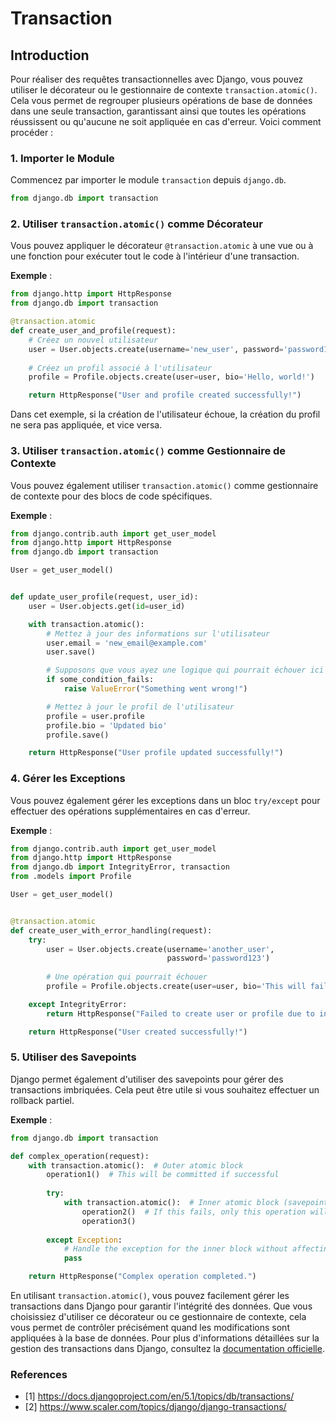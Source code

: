 # Transaction

## Introduction
Pour réaliser des requêtes transactionnelles avec Django,
vous pouvez utiliser le décorateur ou le gestionnaire de contexte
`transaction.atomic()`. Cela vous permet de regrouper plusieurs opérations
de base de données dans une seule transaction, garantissant
ainsi que toutes les opérations réussissent ou qu'aucune ne soit appliquée
en cas d'erreur. Voici comment procéder :


### 1. Importer le Module

Commencez par importer le module `transaction` depuis `django.db`.

```python
from django.db import transaction
```

### 2. Utiliser `transaction.atomic()` comme Décorateur

Vous pouvez appliquer le décorateur `@transaction.atomic`
à une vue ou à une fonction pour exécuter tout le code à l'intérieur
d'une transaction.

**Exemple** :

```python
from django.http import HttpResponse
from django.db import transaction

@transaction.atomic
def create_user_and_profile(request):
    # Créez un nouvel utilisateur
    user = User.objects.create(username='new_user', password='password123')
    
    # Créez un profil associé à l'utilisateur
    profile = Profile.objects.create(user=user, bio='Hello, world!')

    return HttpResponse("User and profile created successfully!")
```

Dans cet exemple, si la création de l'utilisateur échoue, la création
du profil ne sera pas appliquée, et vice versa.

### 3. Utiliser `transaction.atomic()` comme Gestionnaire de Contexte

Vous pouvez également utiliser `transaction.atomic()` comme gestionnaire
de contexte pour des blocs de code spécifiques.

**Exemple** :

```python
from django.contrib.auth import get_user_model
from django.http import HttpResponse
from django.db import transaction

User = get_user_model()


def update_user_profile(request, user_id):
    user = User.objects.get(id=user_id)

    with transaction.atomic():
        # Mettez à jour des informations sur l'utilisateur
        user.email = 'new_email@example.com'
        user.save()

        # Supposons que vous ayez une logique qui pourrait échouer ici
        if some_condition_fails:
            raise ValueError("Something went wrong!")

        # Mettez à jour le profil de l'utilisateur
        profile = user.profile
        profile.bio = 'Updated bio'
        profile.save()

    return HttpResponse("User profile updated successfully!")
```

### 4. Gérer les Exceptions

Vous pouvez également gérer les exceptions dans un bloc `try/except`
pour effectuer des opérations supplémentaires en cas d'erreur.

**Exemple** :

```python
from django.contrib.auth import get_user_model
from django.http import HttpResponse
from django.db import IntegrityError, transaction
from .models import Profile

User = get_user_model()


@transaction.atomic
def create_user_with_error_handling(request):
    try:
        user = User.objects.create(username='another_user',
                                   password='password123')
        
        # Une opération qui pourrait échouer
        profile = Profile.objects.create(user=user, bio='This will fail if username is taken.')

    except IntegrityError:
        return HttpResponse("Failed to create user or profile due to integrity error.")

    return HttpResponse("User created successfully!")
```

### 5. Utiliser des Savepoints

Django permet également d'utiliser des savepoints pour gérer des transactions
imbriquées. Cela peut être utile si vous souhaitez effectuer un rollback
partiel.

**Exemple** :

```python
from django.db import transaction

def complex_operation(request):
    with transaction.atomic():  # Outer atomic block
        operation1()  # This will be committed if successful
        
        try:
            with transaction.atomic():  # Inner atomic block (savepoint)
                operation2()  # If this fails, only this operation will be rolled back
                operation3()
        
        except Exception:
            # Handle the exception for the inner block without affecting operation1
            pass

    return HttpResponse("Complex operation completed.")
```

En utilisant `transaction.atomic()`, vous pouvez facilement gérer
les transactions dans Django pour garantir l'intégrité des données.
Que vous choisissiez d'utiliser ce décorateur ou ce gestionnaire de contexte,
cela vous permet de contrôler précisément quand les modifications
sont appliquées à la base de données. Pour plus d'informations détaillées
sur la gestion des transactions dans Django, consultez
la [documentation officielle](https://docs.djangoproject.com/en/stable/topics/db/transactions/).

### References
- [1] https://docs.djangoproject.com/en/5.1/topics/db/transactions/
- [2] https://www.scaler.com/topics/django/django-transactions/
